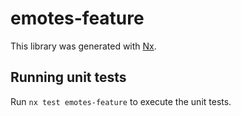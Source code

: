 # emotes-feature

This library was generated with [Nx](https://nx.dev).

## Running unit tests

Run `nx test emotes-feature` to execute the unit tests.
